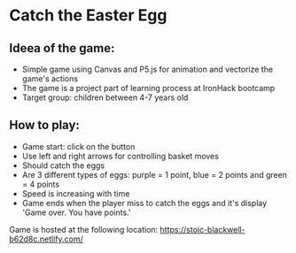 # Catch the Easter Egg

## Ideea of the game:
- Simple game using Canvas and P5.js for animation and vectorize the game's actions
- The game is a project part of learning process at IronHack bootcamp
- Target group: children between 4-7 years old

## How to play:

- Game start: click on the <Start Game> button
- Use left and right arrows for controlling basket moves 
- Should catch the eggs
- Are 3 different types of eggs: purple = 1 point, blue = 2 points and green = 4 points
- Speed is increasing with time 
- Game ends when the player miss to catch the eggs and it's display 'Game over. You have <nr> points.'
 
Game is hosted at the following location: https://stoic-blackwell-b62d8c.netlify.com/
